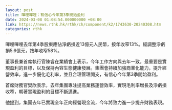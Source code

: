 ```yaml
---
layout: post
title: 嗶哩嗶哩：有信心今年第3季開始盈利
date: 2024-03-08 01:08:54.000000000 +08:00
link: https://news.rthk.hk/rthk/ch/component/k2/1743630-20240308.htm
categories: rthk
---
```


嗶哩嗶哩去年第4季股東應佔淨虧損近13億元人民幣，按年收窄13%。經調整淨虧損5.6億元，按年收窄58%。

董事長兼首席執行官陳睿在業績會上表示，今年工作方向與去年一致，最重要是實現盈利的目標，以及保持內容生態健康發展。集團會持續加強商業化能力，提升經營效率，進一步優化毛利率，並且合理管理開支，有信心今年第3季開始盈利。

首席財務官樊欣表示，去年集團專注提高業務運營效率，實現毛利率增長及淨虧損收窄，朝著實現盈利的目標不斷邁進。

他提到，集團去年已實現全年正向經營現金流，今年將致力進一步提升財務表現。
